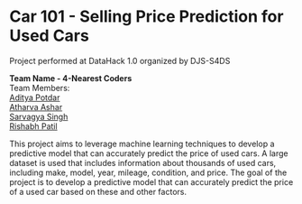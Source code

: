 # Car 101 - Selling Price Prediction for Used Cars
Project performed at DataHack 1.0 organized by DJS-S4DS

<b>Team Name - 4-Nearest Coders</b>
<br>
Team Members:<br>
<a href="https://github.com/adityapotdar23">Aditya Potdar</a><br>
<a href="https://github.com/AtharvaAshar">Atharva Ashar</a><br>
<a href="https://github.com/Sarvyi">Sarvagya Singh</a><br>
<a href="https://github.com/rishswish">Rishabh Patil</a>

This project aims to leverage machine learning techniques to develop a predictive model that can accurately predict the price of used cars. A large dataset is used that includes information about thousands of used cars, including make, model, year, mileage, condition, and price. The goal of the project is to develop a predictive model that can accurately predict the price of a used car based on these and other factors. 
